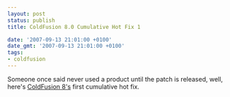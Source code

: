 ```yaml
---
layout: post
status: publish
title: ColdFusion 8.0 Cumulative Hot Fix 1

date: '2007-09-13 21:01:00 +0100'
date_gmt: '2007-09-13 21:01:00 +0100'
tags:
- coldfusion
---
```

Someone once said never used a product until the patch is released, well, here's <a href="http://kb.adobe.com/selfservice/viewContent.do?externalId=kb402466&sliceId=1">ColdFusion 8's</a> first cumulative hot fix.
